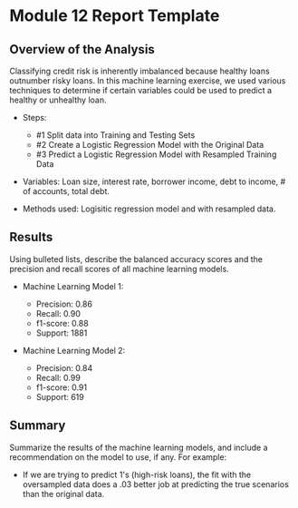 # Module 12 Report Template

## Overview of the Analysis

Classifying credit risk is inherently imbalanced because healthy loans outnumber risky loans. In this machine learning exercise, we used various techniques to determine if certain variables could be used to predict a healthy or unhealthy loan. 

* Steps: 
    * #1 Split data into Training and Testing Sets
    * #2 Create a Logistic Regression Model with the Original Data
    * #3 Predict a Logistic Regression Model with Resampled Training Data

* Variables: Loan size, interest rate, borrower income, debt to income, # of accounts, total debt. 

* Methods used: Logisitic regression model and with resampled data. 

## Results

Using bulleted lists, describe the balanced accuracy scores and the precision and recall scores of all machine learning models.

* Machine Learning Model 1:
  * Precision: 0.86
  * Recall: 0.90
  * f1-score: 0.88
  * Support: 1881


* Machine Learning Model 2:
  * Precision: 0.84
  * Recall: 0.99
  * f1-score: 0.91
  * Support: 619
  
## Summary

Summarize the results of the machine learning models, and include a recommendation on the model to use, if any. For example:
* If we are trying to predict 1's (high-risk loans), the fit with the oversampled data does a .03 better job at predicting the true scenarios than the original data.

